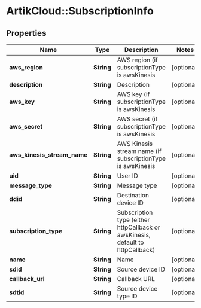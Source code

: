 # ArtikCloud::SubscriptionInfo

## Properties
Name | Type | Description | Notes
------------ | ------------- | ------------- | -------------
**aws_region** | **String** | AWS region (if subscriptionType is awsKinesis | [optional] 
**description** | **String** | Description | [optional] 
**aws_key** | **String** | AWS key (if subscriptionType is awsKinesis | [optional] 
**aws_secret** | **String** | AWS secret (if subscriptionType is awsKinesis | [optional] 
**aws_kinesis_stream_name** | **String** | AWS Kinesis stream name (if subscriptionType is awsKinesis | [optional] 
**uid** | **String** | User ID | [optional] 
**message_type** | **String** | Message type | [optional] 
**ddid** | **String** | Destination device ID | [optional] 
**subscription_type** | **String** | Subscription type (either httpCallback or awsKinesis, default to httpCallback) | [optional] 
**name** | **String** | Name | [optional] 
**sdid** | **String** | Source device ID | [optional] 
**callback_url** | **String** | Callback URL | [optional] 
**sdtid** | **String** | Source device type ID | [optional] 


